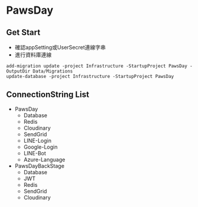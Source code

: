 # PawsDay

## Get Start
* 確認appSetting或UserSecret連線字串
* 進行資料庫連線
```=
add-migration update -project Infrastructure -StartupProject PawsDay -OutputDir Data/Migrations
update-database -project Infrastructure -StartupProject PawsDay
```
## ConnectionString List
* PawsDay
    * Database
    * Redis
    * Cloudinary
    * SendGrid
    * LINE-Login
    * Google-Login
    * LINE-Bot
    * Azure-Language
* PawsDayBackStage
    * Database
    * JWT
    * Redis
    * SendGrid
    * Cloudinary